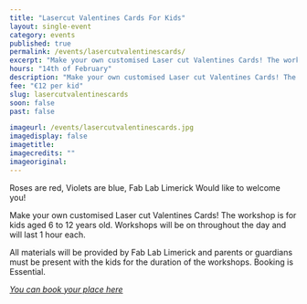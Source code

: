 ```yaml
---
title: "Lasercut Valentines Cards For Kids"
layout: single-event
category: events
published: true
permalink: /events/lasercutvalentinescards/
excerpt: "Make your own customised Laser cut Valentines Cards! The workshop is for kids aged 6 to 12 years"
hours: "14th of February"
description: "Make your own customised Laser cut Valentines Cards! The workshop is for kids aged 6 to 12 years. 14th of February"
fee: "€12 per kid"
slug: lasercutvalentinescards
soon: false
past: false

imageurl: /events/lasercutvalentinescards.jpg
imagedisplay: false
imagetitle: 
imagecredits: ""
imageoriginal: 
---
```


Roses are red,
Violets are blue,
Fab Lab Limerick
Would like to welcome you!

Make your own customised Laser cut Valentines Cards! The workshop is for kids aged 6 to 12 years old. Workshops will be on throughout the day and will last 1 hour each.

All materials will be provided by Fab Lab Limerick and parents or guardians must be present with the kids for the duration of the workshops. Booking is Essential.

*[You can book your place here](http://fablablimerick.ticketleap.com/lasercutvalentinescards/)*